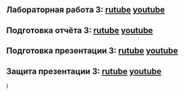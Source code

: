 ## Лабораторная работа 3: [rutube](https://rutube.ru/video/private/df4f60e2247b1e1c92dfc1970c576680/?p=6Zoxufi4vcKXqmPzLr7uLw) [youtube](https://youtu.be/rWOp9Eyv3xM)
## Подготовка отчёта 3:  [rutube](https://rutube.ru/video/private/df4f60e2247b1e1c92dfc1970c576680/?p=6Zoxufi4vcKXqmPzLr7uLw) [youtube](https://youtu.be/rWOp9Eyv3xM)
## Подготовка презентации 3:  [rutube](https://rutube.ru/video/private/df4f60e2247b1e1c92dfc1970c576680/?p=6Zoxufi4vcKXqmPzLr7uLw) [youtube](https://youtu.be/rWOp9Eyv3xM)
## Защита презентации 3:  [rutube](https://rutube.ru/video/private/df4f60e2247b1e1c92dfc1970c576680/?p=6Zoxufi4vcKXqmPzLr7uLw) [youtube](https://youtu.be/rWOp9Eyv3xM)

)
